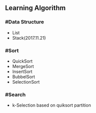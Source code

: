 ## Learning Algorithm

### #Data Structure

- List
- Stack(2017.11.21)

### #Sort

- QuickSort
- MergeSort
- InsertSort
- BubbelSort
- SelectionSort

### #Search

- k-Selection based on quiksort partition
